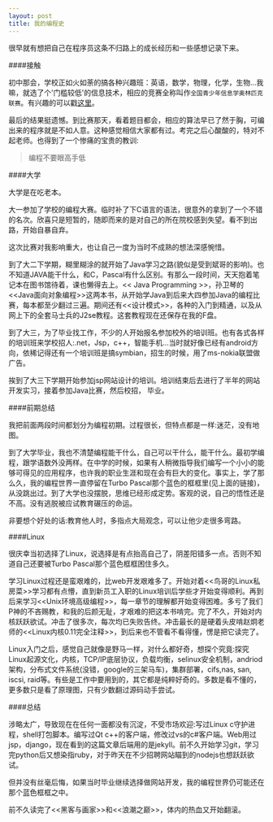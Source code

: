 ```yaml
---
layout: post
title: 我的编程史
---
```


很早就有想把自己在程序员这条不归路上的成长经历和一些感想记录下来。  

####接触

初中那会，学校正如火如荼的搞各种兴趣班：英语，数学，物理，化学，生物...我嘛，就选了个'门槛较低'的信息技术，相应的竞赛全称叫作`全国青少年信息学奥林匹克联赛`。有兴趣的可以戳[这里](http://baike.baidu.cn/view/873251.htm)。

最后的结果挺遗憾。到比赛那天，看着题目都会，相应的算法早已了然于胸，可编出来的程序就是不如人意。这种感觉相信大家都有过。考完之后心酸酸的，特对不起老师。也得到了一个惨痛的宝贵的教训:  
> 编程不要眼高手低 

####大学

大学是在吃老本。  

大一参加了学校的编程大赛。临时补了下C语言的语法，很意外的拿到了一个不错的名次。欣喜只是短暂的，随即而来的是对自己的所在院校感到失望。看不到出路，开始自暴自弃。  
 
这次比赛对我影响重大，也让自己一度为当时不成熟的想法深感惋惜。

到了大二下学期，糊里糊涂的就开始了Java学习之路(貌似是受到斌哥的影响)。也不知道JAVA能干什么，和C，Pascal有什么区别。有那么一段时间，天天抱着笔记本在图书馆待着，课也懒得去上。<< Java Programming >>，孙卫琴的<<Java面向对象编程>>这两本书，从开始学Java到后来大四参加Java的编程比赛，每本都至少翻过三遍。期间还有<<设计模式>>，各种的入门到精通，以及从网上下的全套马士兵的J2se教程。这套教程现在还保存在我的F盘。

到了大三，为了毕业找工作，不少的人开始报名参加校外的培训班。也有各式各样的培训班来学校招人:.net，Jsp，c++，智能手机...当时就好像已经有android方向，依稀记得还有一个培训班是搞symbian，招生的时候，用了ms-nokia联盟做广告。

挨到了大三下学期开始参加jsp网站设计的培训。培训结束后去进行了半年的网站开发实习，接着参加Java比赛，然后校招， 毕业。

####前期总结

我把前面两段时间都划分为编程初期。过程很长，但特点都是一样:迷茫，没有地图。  

到了大学毕业，我也不清楚编程能干什么，自己可以干什么，能干什么。最初学编程，跟学语数外没两样。在中学的时候，如果有人稍微指导我们编写一个小小的能够可得见的应用程序，也许我的职业生涯和现在会有巨大的变化。事实上，学了那么久，我的编程世界一直停留在Turbo Pascal那个蓝色的框框里(见上面的链接)，从没跳出过。到了大学也没摆脱，思维已经形成定势。客观的说，自己的悟性还是不高。没有逃脱被应试教育碾压的命运。 

非要想个好处的话:教育他人时，多指点大局观念，可以让他少走很多弯路。

####Linux

很庆幸当初选择了Linux，说选择是有点抬高自己了，阴差阳错多一点。否则不知道自己还要被Turbo Pascal那个蓝色框框困住多久。  

学习Linux过程还是蛮艰难的，比web开发艰难多了。开始对着<<鸟哥的Linux私房菜>>学习都有点懵，直到新员工入职的Linux培训后学些才开始变得顺利。再到后来学习<<Unix环境高级编程>>，每一章节的理解都开始变得困难。多亏了我们P神的不吝赐教，和我的后颜无耻，才艰难的把这本书啃完。完了不久，开始对内核跃跃欲试。冲击了很多次，每次均已失败告终。冲击最长的是硬着头皮啃赵炯老师的<<Linux内核0.11完全注释>>，到后来也不管看不看得懂，愣是把它读完了。  

Linux入门之后，感觉自己就像是野马一样，对什么都好奇，想探个究竟:探究Linux起源文化，内核，TCP/IP底层协议，负载均衡，selinux安全机制，andriod架构，分布式文件系统(没错，google的三架马车)，集群部署，cifs,nas, san, iscsi, raid等。有些是工作中要用到的，其它都是纯粹好奇的。多数是看不懂的，更多数只是看了原理图，只有少数翻过源码动手尝试。


####总结

涉略太广，导致现在在任何一面都没有沉淀，不受市场欢迎:写过Linux c守护进程，shell打包脚本。编写过Qt c++的客户端，修改过vs的c#客户端。Web用过jsp，django，现在看到的这篇文章后端用的是jekyll。前不久开始学习git，学习完python后又想染指ruby，对于昨天在不少招聘网站瞄到的nodejs也想跃跃欲试。  

但并没有丝毫后悔，如果当时毕业继续选择做网站开发，我的编程世界仍可能还在那个蓝色框框之中。

前不久读完了<<黑客与画家>>和<<浪潮之巅>>，体内的热血又开始翻滚。

 

